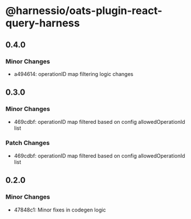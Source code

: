 # @harnessio/oats-plugin-react-query-harness

## 0.4.0

### Minor Changes

- a494614: operationID map filtering logic changes

## 0.3.0

### Minor Changes

- 469cdbf: operationID map filtered based on config allowedOperationId list

### Patch Changes

- 469cdbf: operationID map filtered based on config allowedOperationId list

## 0.2.0

### Minor Changes

- 47848c1: Minor fixes in codegen logic
